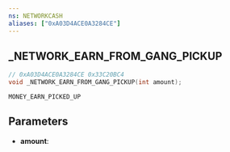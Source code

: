 ```yaml
---
ns: NETWORKCASH
aliases: ["0xA03D4ACE0A3284CE"]
---
```

## _NETWORK_EARN_FROM_GANG_PICKUP

```c
// 0xA03D4ACE0A3284CE 0x33C20BC4
void _NETWORK_EARN_FROM_GANG_PICKUP(int amount);
```

```
MONEY_EARN_PICKED_UP  
```

## Parameters
* **amount**: 


